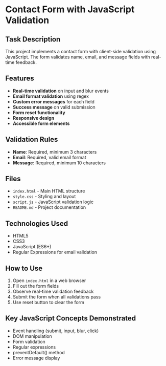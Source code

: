 # Contact Form with JavaScript Validation

## Task Description
This project implements a contact form with client-side validation using JavaScript. The form validates name, email, and message fields with real-time feedback.

## Features
- **Real-time validation** on input and blur events
- **Email format validation** using regex
- **Custom error messages** for each field
- **Success message** on valid submission
- **Form reset functionality**
- **Responsive design**
- **Accessible form elements**

## Validation Rules
- **Name**: Required, minimum 3 characters
- **Email**: Required, valid email format
- **Message**: Required, minimum 10 characters

## Files
- `index.html` - Main HTML structure
- `style.css` - Styling and layout
- `script.js` - JavaScript validation logic
- `README.md` - Project documentation

## Technologies Used
- HTML5
- CSS3
- JavaScript (ES6+)
- Regular Expressions for email validation

## How to Use
1. Open `index.html` in a web browser
2. Fill out the form fields
3. Observe real-time validation feedback
4. Submit the form when all validations pass
5. Use reset button to clear the form

## Key JavaScript Concepts Demonstrated
- Event handling (submit, input, blur, click)
- DOM manipulation
- Form validation
- Regular expressions
- preventDefault() method
- Error message display
